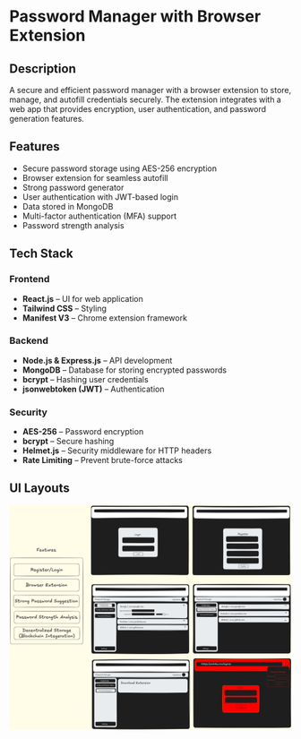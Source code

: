 # Password Manager with Browser Extension

## Description
A secure and efficient password manager with a browser extension to store, manage, and autofill credentials securely. The extension integrates with a web app that provides encryption, user authentication, and password generation features.

## Features
- Secure password storage using AES-256 encryption
- Browser extension for seamless autofill
- Strong password generator
- User authentication with JWT-based login
- Data stored in MongoDB
- Multi-factor authentication (MFA) support
- Password strength analysis


## Tech Stack
### Frontend
- **React.js** – UI for web application
- **Tailwind CSS** – Styling
- **Manifest V3** – Chrome extension framework

### Backend
- **Node.js & Express.js** – API development
- **MongoDB** – Database for storing encrypted passwords
- **bcrypt** – Hashing user credentials
- **jsonwebtoken (JWT)** – Authentication

### Security
- **AES-256** – Password encryption
- **bcrypt** – Secure hashing
- **Helmet.js** – Security middleware for HTTP headers
- **Rate Limiting** – Prevent brute-force attacks

## UI Layouts

<img src="docs/UI Layouts.png" />
